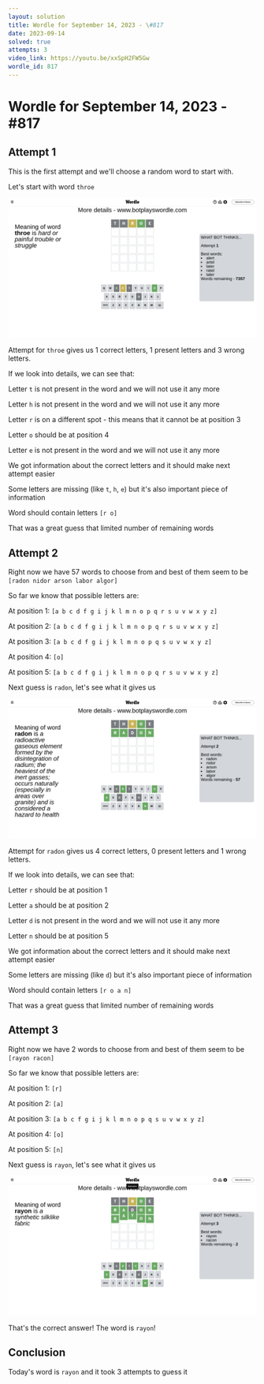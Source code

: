 ```yaml
---
layout: solution
title: Wordle for September 14, 2023 - \#817
date: 2023-09-14
solved: true
attempts: 3
video_link: https://youtu.be/xxSpH2FW5Gw
wordle_id: 817
---
```


# Wordle for September 14, 2023 - \#817

## Attempt 1

This is the first attempt and we'll choose a random word to start with.

Let's start with word `throe`

![Attempt 1](2023-09-14/attempt-1.png)

Attempt for `throe` gives us 1 correct letters, 1 present letters and 3 wrong letters.

If we look into details, we can see that:

Letter `t` is not present in the word and we will not use it any more

Letter `h` is not present in the word and we will not use it any more

Letter `r` is on a different spot - this means that it cannot be at position 3

Letter `o` should be at position 4

Letter `e` is not present in the word and we will not use it any more

We got information about the correct letters and it should make next attempt easier

Some letters are missing (like `t`, `h`, `e`) but it's also important piece of information

Word should contain letters `[r o]`

That was a great guess that limited number of remaining words



## Attempt 2

Right now we have 57 words to choose from and best of them seem to be `[radon nidor arson labor algor]`

So far we know that possible letters are:

At position 1: `[a b c d f g i j k l m n o p q r s u v w x y z]`

At position 2: `[a b c d f g i j k l m n o p q r s u v w x y z]`

At position 3: `[a b c d f g i j k l m n o p q s u v w x y z]`

At position 4: `[o]`

At position 5: `[a b c d f g i j k l m n o p q r s u v w x y z]`

Next guess is `radon`, let's see what it gives us

![Attempt 2](2023-09-14/attempt-2.png)

Attempt for `radon` gives us 4 correct letters, 0 present letters and 1 wrong letters.

If we look into details, we can see that:

Letter `r` should be at position 1

Letter `a` should be at position 2

Letter `d` is not present in the word and we will not use it any more

Letter `n` should be at position 5

We got information about the correct letters and it should make next attempt easier

Some letters are missing (like `d`) but it's also important piece of information

Word should contain letters `[r o a n]`

That was a great guess that limited number of remaining words



## Attempt 3

Right now we have 2 words to choose from and best of them seem to be `[rayon racon]`

So far we know that possible letters are:

At position 1: `[r]`

At position 2: `[a]`

At position 3: `[a b c f g i j k l m n o p q s u v w x y z]`

At position 4: `[o]`

At position 5: `[n]`

Next guess is `rayon`, let's see what it gives us

![Attempt 3](2023-09-14/attempt-3.png)

That's the correct answer! The word is `rayon`!

## Conclusion

Today's word is `rayon` and it took 3 attempts to guess it

